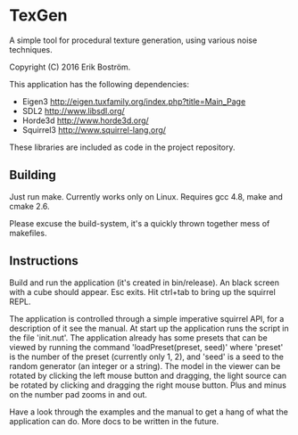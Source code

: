 # TexGen
A simple tool for procedural texture generation, using various noise techniques.

Copyright (C) 2016 Erik Boström.

This application has the following dependencies:

  - Eigen3
    http://eigen.tuxfamily.org/index.php?title=Main_Page
  - SDL2
    http://www.libsdl.org/
  - Horde3d
    http://www.horde3d.org/
  - Squirrel3
    http://www.squirrel-lang.org/

These libraries are included as code in the project repository.

## Building
Just run make. Currently works only on Linux. Requires gcc 4.8, make and cmake 2.6.

Please excuse the build-system, it's a quickly thrown together mess of makefiles.

## Instructions
Build and run the application (it's created in bin/release). An black screen with a cube should appear. Esc exits. Hit ctrl+tab to bring up the squirrel REPL.

The application is controlled through a simple imperative squirrel API, for a description of it see the manual. At start up the application runs the script in the file 'init.nut'. The application already has some presets that can be viewed by running the command 'loadPreset(preset, seed)' where 'preset' is the number of the preset (currently only 1, 2), and 'seed' is a seed to the random generator (an integer or a string). The model in the viewer can be rotated by clicking the left mouse button and dragging, the light source can be rotated by clicking and dragging the right mouse button. Plus and minus on the number pad zooms in and out.

Have a look through the examples and the manual to get a hang of what the application can do. More docs to be written in the future.
